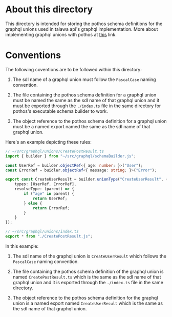 # About this directory

This directory is intended for storing the pothos schema definitions for the graphql unions used in talawa api's graphql implementation. More about implementing graphql unions with pothos at [this](https://pothos-graphql.dev/docs/guide/unions) link.

# Conventions

The following coventions are to be followed within this directory: 

1. The sdl name of a graphql union must follow the `PascalCase` naming convention.

2. The file containing the pothos schema definition for a graphql union must be named the same as the sdl name of that graphql union and it must be exported through the `./index.ts` file in the same directory for pothos's executable schema builder to work.

3. The object reference to the pothos schema definition for a graphql union must be a named export named the same as the sdl name of that graphql union.

Here's an example depicting these rules: 

```typescript
// ~/src/graphql/unions/CreatePostResult.ts
import { builder } from "~/src/graphql/schemaBuilder.js";

const UserRef = builder.objectRef<{ age: number; }>("User");
const ErrorRef = buidler.objectRef<{ message: string; }>("Error");

export const CreateUserResult = builder.unionType("CreateUserResult", {
    types: [UserRef, ErrorRef],
    resolveType: (parent) => {
        if ("age" in parent) {
            return UserRef;
        } else {
            return ErrorRef;
        }
    }
});
```
```typescript
// ~/src/graphql/unions/index.ts
export * from "./CreatePostResult.js";
```
In this example: 

1. The sdl name of the graphql union is `CreateUserResult` which follows the `PascalCase` naming convention.

2. The file containing the pothos schema definition of the graphql union is named `CreatePostResult.ts` which is the same as the sdl name of that graphql union and it is exported through the `./index.ts` file in the same directory.

3. The object reference to the pothos schema definition for the graphql union is a named export named `CreateUserResult` which is the same as the sdl name of that graphql union.